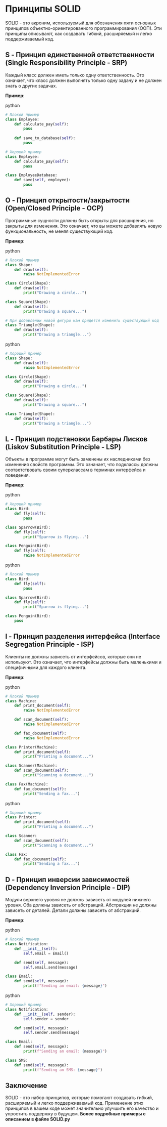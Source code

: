 Принципы SOLID
==============

SOLID - это акроним, используемый для обозначения пяти основных принципов объектно-ориентированного программирования (ООП). Эти принципы описывают, как создавать гибкий, расширяемый и легко поддерживаемый код.

S - Принцип единственной ответственности (Single Responsibility Principle - SRP)
--------------------------------------------------------------------------------

Каждый класс должен иметь только одну ответственность. Это означает, что класс должен выполнять только одну задачу и не должен знать о других задачах.

**Пример**:

python

```python
# Плохой пример
class Employee:
    def calculate_pay(self):
        pass
    
    def save_to_database(self):
        pass

# Хороший пример
class Employee:
    def calculate_pay(self):
        pass

class EmployeeDatabase:
    def save(self, employee):
        pass
```

O - Принцип открытости/закрытости (Open/Closed Principle - OCP)
---------------------------------------------------------------

Программные сущности должны быть открыты для расширения, но закрыты для изменения. Это означает, что вы можете добавлять новую функциональность, не меняя существующий код.

**Пример**:

python

```python
# Плохой пример
class Shape:
    def draw(self):
        raise NotImplementedError

class Circle(Shape):
    def draw(self):
        print("Drawing a circle...")

class Square(Shape):
    def draw(self):
        print("Drawing a square...")

# При добавлении новой фигуры нам придется изменить существующий код
class Triangle(Shape):
    def draw(self):
        print("Drawing a triangle...")
```

python

```python
# Хороший пример
class Shape:
    def draw(self):
        raise NotImplementedError

class Circle(Shape):
    def draw(self):
        print("Drawing a circle...")

class Square(Shape):
    def draw(self):
        print("Drawing a square...")

class Triangle(Shape):
    def draw(self):
        print("Drawing a triangle...")
```

L - Принцип подстановки Барбары Лисков (Liskov Substitution Principle - LSP)
----------------------------------------------------------------------------

Объекты в программе могут быть заменены их наследниками без изменения свойств программы. Это означает, что подклассы должны соответствовать своим суперклассам в терминах интерфейса и поведения.

**Пример**:

python

```python
# Хороший пример
class Bird:
    def fly(self):
        pass

class Sparrow(Bird):
    def fly(self):
        print("Sparrow is flying...")

class Penguin(Bird):
    def fly(self):
        raise NotImplementedError
```

python

```python
# Плохой пример
class Bird:
    def fly(self):
        pass

class Sparrow(Bird):
    def fly(self):
        print("Sparrow is flying...")

class Penguin(Bird):
    pass
```

I - Принцип разделения интерфейса (Interface Segregation Principle - ISP)
-------------------------------------------------------------------------

Клиенты не должны зависеть от интерфейсов, которые они не используют. Это означает, что интерфейсы должны быть маленькими и специфичными для каждого клиента.

**Пример**:

python

```python
# Плохой пример
class Machine:
    def print_document(self):
        raise NotImplementedError

    def scan_document(self):
        raise NotImplementedError

    def fax_document(self):
        raise NotImplementedError

class Printer(Machine):
    def print_document(self):
        print("Printing a document...")

class Scanner(Machine):
    def scan_document(self):
        print("Scanning a document...")

class Fax(Machine):
    def fax_document(self):
        print("Sending a fax...")
```

python

```python
# Хороший пример
class Printer:
    def print_document(self):
        print("Printing a document...")

class Scanner:
    def scan_document(self):
        print("Scanning a document...")

class Fax:
    def fax_document(self):
        print("Sending a fax...")
```

D - Принцип инверсии зависимостей (Dependency Inversion Principle - DIP)
------------------------------------------------------------------------

Модули верхнего уровня не должны зависеть от модулей нижнего уровня. Оба должны зависеть от абстракций. Абстракции не должны зависеть от деталей. Детали должны зависеть от абстракций.

**Пример**:

python

```python
# Плохой пример
class Notification:
    def __init__(self):
        self.email = Email()

    def send(self, message):
        self.email.send(message)

class Email:
    def send(self, message):
        print(f"Sending an email: {message}")
```

python

```python
# Хороший пример
class Notification:
    def __init__(self, sender):
        self.sender = sender

    def send(self, message):
        self.sender.send(message)

class Email:
    def send(self, message):
        print(f"Sending an email: {message}")

class SMS:
    def send(self, message):
        print(f"Sending an SMS: {message}")
```

Заключение
----------

SOLID - это набор принципов, которые помогают создавать гибкий, расширяемый и легко поддерживаемый код. Применение этих принципов в вашем коде может значительно улучшить его качество и упростить поддержку в будущем.
**Более подробные примеры с описанием в файле SOLID.py**
